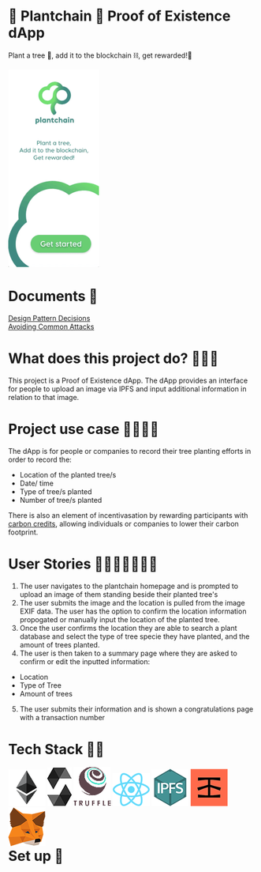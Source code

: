 <link href="public/css/style.css" rel="stylesheet"></link>

# 🌳 Plantchain 🌳 Proof of Existence dApp
Plant a tree 🌳, add it to the blockchain ⛓, get rewarded!🎁

<div class="row">
  <img src="public/wireframes/plantchain-wireframe.gif">
</div>

# Documents 📄
<a href="">Design Pattern Decisions</a>
<br>
<a href="">Avoiding Common Attacks</a>

# What does this project do? 🤷🏼‍♀️
This project is a Proof of Existence dApp. The dApp provides an interface for people to upload an image via IPFS and input additional information in relation to that image.

# Project use case 👩‍🌾👨‍🌾
The dApp is for people or companies to record their tree planting efforts in order to record the:
- Location of the planted tree/s
- Date/ time
- Type of tree/s planted
- Number of tree/s planted

There is also an element of incentivasation by rewarding participants with <a href="https://en.wikipedia.org/wiki/Carbon_credit"> carbon credits</a>, allowing individuals or companies to lower their carbon footprint.

# User Stories 🙋🏼‍♀️🙋🏾‍♂️📝
1. The user navigates to the plantchain homepage and is prompted to upload an image of them standing beside their planted tree's
2. The user submits the image and the location is pulled from the image EXIF data. The user has the option to confirm the location information propogated or manually input the location of the planted tree.
3. Once the user confirms the location they are able to search a plant database and select the type of tree specie they have planted, and the amount of trees planted.
4. The user is then taken to a summary page where they are asked to confirm or edit the inputted information:
  - Location
  - Type of Tree
  - Amount of trees
5. The user submits their information and is shown a congratulations page with a transaction number

# Tech Stack 👩‍💻

<div class="row" style="float: right">
  <img class="dapp-logo" src="public/Logos/ethereum.png">
  <img class="dapp-logo" src="public/Logos/solidity.png">
  <img class="dapp-logo" src="public/Logos/truffle.png">
  <img class="dapp-logo" src="public/Logos/react.png">
  <img class="dapp-logo" src="public/Logos/IPFS.png">
  <img class="dapp-logo" src="public/Logos/infura.png">
  <img class="dapp-logo" src="public/Logos/metamask.png">
</div>


# Set up 🔗

